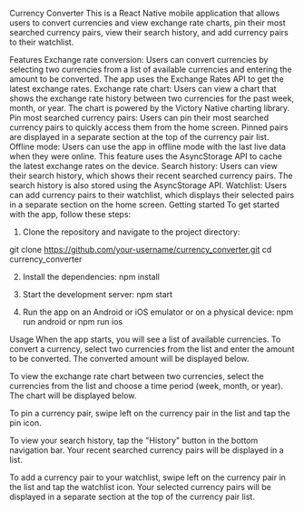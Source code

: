 Currency Converter
This is a React Native mobile application that allows users to convert currencies and view exchange rate charts, pin their most searched currency pairs, view their search history, and add currency pairs to their watchlist.

Features
Exchange rate conversion: Users can convert currencies by selecting two currencies from a list of available currencies and entering the amount to be converted. The app uses the Exchange Rates API to get the latest exchange rates.
Exchange rate chart: Users can view a chart that shows the exchange rate history between two currencies for the past week, month, or year. The chart is powered by the Victory Native charting library.
Pin most searched currency pairs: Users can pin their most searched currency pairs to quickly access them from the home screen. Pinned pairs are displayed in a separate section at the top of the currency pair list.
Offline mode: Users can use the app in offline mode with the last live data when they were online. This feature uses the AsyncStorage API to cache the latest exchange rates on the device.
Search history: Users can view their search history, which shows their recent searched currency pairs. The search history is also stored using the AsyncStorage API.
Watchlist: Users can add currency pairs to their watchlist, which displays their selected pairs in a separate section on the home screen.
Getting started
To get started with the app, follow these steps:

1. Clone the repository and navigate to the project directory:

git clone https://github.com/your-username/currency_converter.git
cd currency_converter

2. Install the dependencies:
npm install

3. Start the development server:
npm start

4. Run the app on an Android or iOS emulator or on a physical device:
npm run android
or
npm run ios

Usage
When the app starts, you will see a list of available currencies. To convert a currency, select two currencies from the list and enter the amount to be converted. The converted amount will be displayed below.

To view the exchange rate chart between two currencies, select the currencies from the list and choose a time period (week, month, or year). The chart will be displayed below.

To pin a currency pair, swipe left on the currency pair in the list and tap the pin icon.

To view your search history, tap the "History" button in the bottom navigation bar. Your recent searched currency pairs will be displayed in a list.

To add a currency pair to your watchlist, swipe left on the currency pair in the list and tap the watchlist icon. Your selected currency pairs will be displayed in a separate section at the top of the currency pair list.

